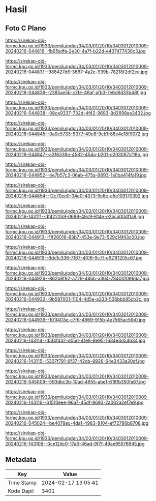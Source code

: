 # Hasil

## Foto C Plano

https://sirekap-obj-formc.kpu.go.id/1933/pemilu/pdpr/34/03/01/20/10/3403012010009-20240216-044816--fb61bdfa-2e30-4a7f-b22d-e407477430c3.jpg

https://sirekap-obj-formc.kpu.go.id/1933/pemilu/pdpr/34/03/01/20/10/3403012010009-20240216-044831--988427d6-3667-4a2e-939b-78218f2df2ee.jpg

https://sirekap-obj-formc.kpu.go.id/1933/pemilu/pdpr/34/03/01/20/10/3403012010009-20240216-044836--2385ae5b-c2fe-46af-afb3-7e6d6d33b48f.jpg

https://sirekap-obj-formc.kpu.go.id/1933/pemilu/pdpr/34/03/01/20/10/3403012010009-20240216-044838--08ce9337-732d-4f42-9693-8d2698ee2432.jpg

https://sirekap-obj-formc.kpu.go.id/1933/pemilu/pdpr/34/03/01/20/10/3403012010009-20240216-044845--0a0c5733-9077-49e8-9cb1-86e4e18f9072.jpg

https://sirekap-obj-formc.kpu.go.id/1933/pemilu/pdpr/34/03/01/20/10/3403012010009-20240216-044847--a316339a-4582-454a-b201-d203087cf18b.jpg

https://sirekap-obj-formc.kpu.go.id/1933/pemilu/pdpr/34/03/01/20/10/3403012010009-20240216-044852--4e7b57c3-06ab-475a-9893-1a0ba414fa19.jpg

https://sirekap-obj-formc.kpu.go.id/1933/pemilu/pdpr/34/03/01/20/10/3403012010009-20240216-044854--f2c70ee0-34e0-4373-9e8e-e5e109170392.jpg

https://sirekap-obj-formc.kpu.go.id/1933/pemilu/pdpr/34/03/01/20/10/3403012010009-20240216-143111--df4222b9-0688-48c9-814e-e2bca00df1a9.jpg

https://sirekap-obj-formc.kpu.go.id/1933/pemilu/pdpr/34/03/01/20/10/3403012010009-20240216-044913--f1f26016-83b7-453e-9e73-529c14f43c00.jpg

https://sirekap-obj-formc.kpu.go.id/1933/pemilu/pdpr/34/03/01/20/10/3403012010009-20240216-044919--6dc1c336-7167-4f09-9c7f-e921f1205c67.jpg

https://sirekap-obj-formc.kpu.go.id/1933/pemilu/pdpr/34/03/01/20/10/3403012010009-20240216-044926--862b8f62-a729-46bb-a364-78400f0966a7.jpg

https://sirekap-obj-formc.kpu.go.id/1933/pemilu/pdpr/34/03/01/20/10/3403012010009-20240216-044932--9b597001-1104-4d5e-a333-536bbb95cb2c.jpg

https://sirekap-obj-formc.kpu.go.id/1933/pemilu/pdpr/34/03/01/20/10/3403012010009-20240216-044939--101f403e-c7f6-4969-915b-4e7565ac5fb0.jpg

https://sirekap-obj-formc.kpu.go.id/1933/pemilu/pdpr/34/03/01/20/10/3403012010009-20240216-143114--d5f4f432-d05d-41e8-8e95-1634e3d54634.jpg

https://sirekap-obj-formc.kpu.go.id/1933/pemilu/pdpr/34/03/01/20/10/3403012010009-20240216-143115--5307f791-6f37-42db-9926-64e3433a20df.jpg

https://sirekap-obj-formc.kpu.go.id/1933/pemilu/pdpr/34/03/01/20/10/3403012010009-20240216-045009--593dbc3b-10ad-4655-abe1-618fb350fa67.jpg

https://sirekap-obj-formc.kpu.go.id/1933/pemilu/pdpr/34/03/01/20/10/3403012010009-20240216-143116--61510eee-96a7-45df-9693-2a062a2ef7e9.jpg

https://sirekap-obj-formc.kpu.go.id/1933/pemilu/pdpr/34/03/01/20/10/3403012010009-20240216-045024--be4078ec-4da1-4983-8104-ef72786b8708.jpg

https://sirekap-obj-formc.kpu.go.id/1933/pemilu/pdpr/34/03/01/20/10/3403012010009-20240216-143106--0ce12dc0-17a6-46ad-9f7f-49ae95576945.jpg


## Metadata

| Key        | Value               |
| ---------- | ------------------- |
| Time Stamp | 2024-02-17 13:05:41 |
| Kode Dapil | 3401                |



